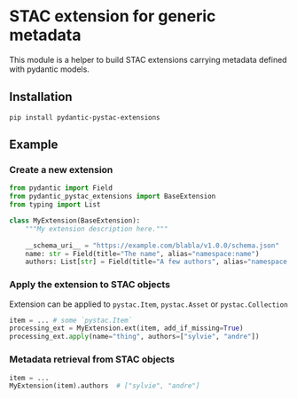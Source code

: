 # STAC extension for generic metadata

This module is a helper to build STAC extensions carrying metadata defined with 
pydantic models.

## Installation

```
pip install pydantic-pystac-extensions
```

## Example

### Create a new extension

```python
from pydantic import Field
from pydantic_pystac_extensions import BaseExtension
from typing import List

class MyExtension(BaseExtension):
    """My extension description here."""
    
    __schema_uri__ = "https://example.com/blabla/v1.0.0/schema.json"
    name: str = Field(title="The name", alias="namespace:name")
    authors: List[str] = Field(title="A few authors", alias="namespace:authors")
```

### Apply the extension to STAC objects

Extension can be applied to `pystac.Item`, `pystac.Asset` or `pystac.Collection`

```python
item = ... # some `pystac.Item`
processing_ext = MyExtension.ext(item, add_if_missing=True)
processing_ext.apply(name="thing", authors=["sylvie", "andre"])
```

### Metadata retrieval from STAC objects

```python
item = ...
MyExtension(item).authors  # ["sylvie", "andre"]
```
